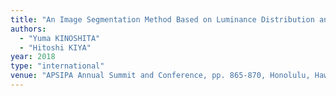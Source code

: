 ```yaml
---
title: "An Image Segmentation Method Based on Luminance Distribution and Its Application to Image Enhancement"
authors:
  - "Yuma KINOSHITA"
  - "Hitoshi KIYA"
year: 2018
type: "international"
venue: "APSIPA Annual Summit and Conference, pp. 865-870, Honolulu, Hawaii, USA, 2018-11-13."
---
```

